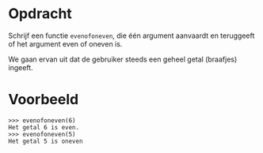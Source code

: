 # Opdracht

Schrijf een functie `evenofoneven`, die één argument aanvaardt en teruggeeft of het argument even of oneven is.

We gaan ervan uit dat de gebruiker steeds een geheel getal (braafjes) ingeeft.

# Voorbeeld

```console?lang=python&prompt=>>>
>>> evenofoneven(6)
Het getal 6 is even.
>>> evenofoneven(5)
Het getal 5 is oneven
```

